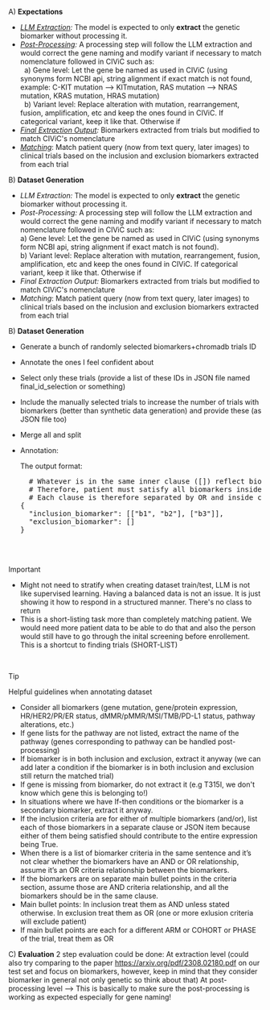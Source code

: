 A) **Expectations**
  - _<ins>LLM Extraction</ins>:_ The model is expected to only **extract** the genetic biomarker without processing it.
  - _<ins>Post-Processing</ins>:_ A processing step will follow the LLM extraction and would correct the gene naming and modify variant if necessary to match nomenclature followed in CIViC such as: <br>
    &nbsp; a) Gene level: Let the gene be named as used in CIViC (using synonyms form NCBI api, string alignment if exact match is not found, example: C-KIT mutation --> KITmutation, RAS mutation --> NRAS mutation, KRAS mutation, HRAS mutation) <br>
    &nbsp; b) Variant level: Replace alteration with mutation, rearrangement, fusion, amplification, etc and keep the ones found in CIViC. If categorical variant, keep it like that. Otherwise if 
  - _<ins>Final Extraction Output</ins>:_ Biomarkers extracted from trials but modified to match CIViC's nomenclature
  - _<ins>Matching</ins>_: Match patient query (now from text query, later images) to clinical trials based on the inclusion and exclusion biomarkers extracted from each trial

B) **Dataset Generation**

  - _LLM Extraction:_ The model is expected to only **extract** the genetic biomarker without processing it.
  - _Post-Processing:_ A processing step will follow the LLM extraction and would correct the gene naming and modify variant if necessary to match nomenclature followed in CIViC such as: <br>
        a) Gene level: Let the gene be named as used in CIViC (using synonyms form NCBI api, string alignment if exact match is not found).<br>
        b) Variant level: Replace alteration with mutation, rearrangement, fusion, amplification, etc and keep the ones found in CIViC. If categorical variant, keep it like that. Otherwise if 
  - _Final Extraction Output:_ Biomarkers extracted from trials but modified to match CIViC's nomenclature
  - _Matching_: Match patient query (now from text query, later images) to clinical trials based on the inclusion and exclusion biomarkers extracted from each trial


B) **Dataset Generation**
- Generate a bunch of randomly selected biomarkers+chromadb trials ID
- Annotate the ones I feel confident about
- Select only these trials (provide a list of these IDs in JSON file named final_id_selection or something)
- Include the manually selected trials to increase the number of trials with biomarkers (better than synthetic data generation) and provide these (as JSON file too)
- Merge all and split
- Annotation:
  
  The output format:
  <pre>
    # Whatever is in the same inner clause ([]) reflect biomarkers that should exist together to render patient eligible (logic AND).
    # Therefore, patient must satisfy all biomarkers inside one of the clauses to be eligible.
    # Each clause is therefore separated by OR and inside clause biomarkers are separated by AND
  {
    "inclusion_biomarker": [["b1", "b2"], ["b3"]],
    "exclusion_biomarker": []
  }</pre>

<br><br>

>[!IMPORTANT]
> - Might not need to stratify when creating dataset train/test, LLM is not like supervised learning. Having a balanced data is not an issue. It is just showing it how to respond in a structured manner. There's no class to return</span>
> - This is a short-listing task more than completely matching patient. We would need more patient data to be able to do that and also the person would still have to go through the inital screening before enrollement. This is a shortcut to finding trials (SHORT-LIST)

<br>

> [!TIP]
> Helpful guidelines when annotating dataset
> - Consider all biomarkers (gene mutation, gene/protein expression, HR/HER2/PR/ER status, dMMR/pMMR/MSI/TMB/PD-L1 status, pathway alterations, etc.)
> - If gene lists for the pathway are not listed, extract the name of the pathway (genes corresponding to pathway can be handled post-processing)
> - If biomarker is in both inclusion and exclusion, extract it anyway (we can add later a condition if the biomarker is in both inclusion and exclusion still return the matched trial)
> - If gene is missing from biomarker, do not extract it (e.g T315I, we don't know which gene this is belonging to!)
> - In situations where we have If-then conditions or the biomarker is a secondary biomarker, extract it anyway.
> - If the inclusion criteria are for either of multiple biomarkers (and/or), list each of those biomarkers in a separate clause or JSON item because either of them being satisfied should contribute to the entire expression being True.
> - When there is a list of biomarker criteria in the same sentence and it’s not clear whether the biomarkers have an AND or OR relationship, assume it’s an OR criteria relationship between the biomarkers.
> - If the biomarkers are on separate main bullet points in the criteria section, assume those are AND criteria relationship, and all the biomarkers should be in the same clause.
> - Main bullet points: In inclusion treat them as AND unless stated otherwise. In exclusion treat them as OR (one or more exlusion criteria will exclude patient)
> - If main bullet points are each for a different ARM or COHORT or PHASE of the trial, treat them as OR


C) **Evaluation**
2 step evaluation could be done:
At extraction level (could also try comparing to the paper https://arxiv.org/pdf/2308.02180.pdf on our test set and focus on biomarkers, however, keep in mind that they consider biomarker in general not only genetic so think about that)
At post-processing level --> This is basically to make sure the post-processing is working as expected especially for gene naming! 
